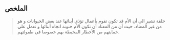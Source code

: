 ## الملخص
> حلقة تشير الی أن الأم قد تكون تقوم بأعمال تؤذي أبنائها عند بعض الحيوانات و هو من غير المعتاد. حيث أن من المعتاد أن تكون الأم حنونة اتجاه أبنائها و تعمل علی حمايتهم من الأخطار المحيطة بهم خصوصا في طفولتهم.
